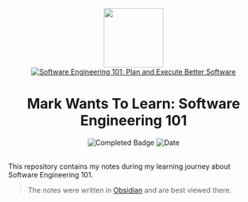 
<div>
<div id="icon" align="center">
<img src="https://media3.giphy.com/media/v1.Y2lkPTc5MGI3NjExM3ZseHp6MDVnZTRheGNndnJ4eXlmYTI0ZHhidnY0b2R4MnU1enRlbSZlcD12MV9pbnRlcm5hbF9naWZfYnlfaWQmY3Q9cw/JWy2zBSXQ55W5Jh00D/giphy.gif" width="120"/>
</div>
<div id="title" align="center">
<a href="https://www.udemy.com/course/software-engineering-101/">
<img src="https://img.shields.io/badge/Software Engineering 101: Plan and Execute Better Software-white?logo=udemy&style=for-the-badge&color=D2CBCB" alt="Software Engineering 101: Plan and Execute Better Software" />
</a>
<h1>Mark Wants To Learn: Software Engineering 101</h1>
</div>
</div>
<div align="center">
<img src="https://img.shields.io/badge/Status-Completed-white?color=52B788" alt="Completed Badge" />
<img src="https://img.shields.io/badge/Date-2025--01--26-white?color=3066BE" alt="Date" />
<br />
<br />
</div>

This repository contains my notes during my learning journey about Software Engineering 101.

> The notes were written in [Obsidian](https://obsidian.md/) and are best viewed there.

